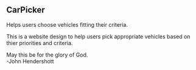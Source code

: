 ## CarPicker
Helps users choose vehicles fitting their criteria.

This is a website design to help users pick appropriate vehicles based on thier priorities and criteria.

May this be for the glory of God.<br>
-John Hendershott
